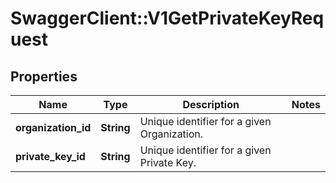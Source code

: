 # SwaggerClient::V1GetPrivateKeyRequest

## Properties
Name | Type | Description | Notes
------------ | ------------- | ------------- | -------------
**organization_id** | **String** | Unique identifier for a given Organization. | 
**private_key_id** | **String** | Unique identifier for a given Private Key. | 

